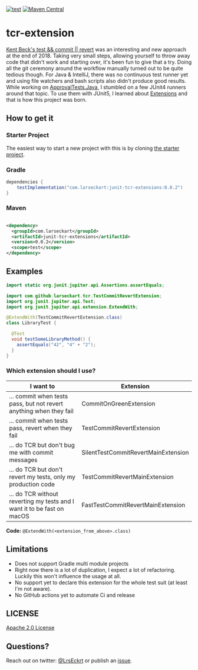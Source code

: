 [![test](https://github.com/LarsEckart/tcr-extension/actions/workflows/test.yml/badge.svg)](https://github.com/LarsEckart/tcr-extension/actions/workflows/test.yml)
[![Maven Central](https://maven-badges.herokuapp.com/maven-central/com.larseckart/junit-tcr-extensions/badge.svg)](https://maven-badges.herokuapp.com/maven-central/com.larseckart/junit-tcr-extensions)

# tcr-extension

[Kent Beck's test && commit || revert](https://medium.com/@kentbeck_7670/test-commit-revert-870bbd756864)
was an interesting and new approach at the end of 2018. Taking very small steps, allowing yourself
to throw away code that didn't work and starting over, it's been fun to give that a try. Doing all
the git ceremony around the workflow manually turned out to be quite tedious though. For Java &
IntelliJ, there was no continuous test runner yet and using file watchers and bash scripts also
didn't produce good results. While working
on [ApprovalTests.Java](https://github.com/approvals/ApprovalTests.Java), I stumbled on a few JUnit4
runners around that topic. To use them with JUnit5, I learned
about [Extensions](https://junit.org/junit5/docs/current/user-guide/#extensions) and that is how
this project was born.

## How to get it

### Starter Project

The easiest way to start a new project with this is by cloning [the starter project](https://github.com/LarsEckart/tcr-extension.starterproject).

### Gradle

```groovy
dependencies {
    testImplementation("com.larseckart:junit-tcr-extensions:0.0.2")
}
```

### Maven

```xml

<dependency>
  <groupId>com.larseckart</groupId>
  <artifactId>junit-tcr-extensions</artifactId>
  <version>0.0.2</version>
  <scope>test</scope>
</dependency>
```

## Examples

```java
import static org.junit.jupiter.api.Assertions.assertEquals;

import com.github.larseckart.tcr.TestCommitRevertExtension;
import org.junit.jupiter.api.Test;
import org.junit.jupiter.api.extension.ExtendWith;

@ExtendWith(TestCommitRevertExtension.class)
class LibraryTest {

  @Test
  void testSomeLibraryMethod() {
    assertEquals("42", "4" + "2");
  }
}
```

### Which extension should I use?

| I want to | Extension |
|-----------|-----------|
| ... commit when tests pass, but not revert anything when they fail | CommitOnGreenExtension |
| ... commit when tests pass, revert when they fail | TestCommitRevertExtension | 
| ... do TCR but don't bug me with commit messages | SilentTestCommitRevertMainExtension |
| ... do TCR but don't revert my tests, only my production code | TestCommitRevertMainExtension |
| ... do TCR without reverting my tests and I want it to be fast on macOS | FastTestCommitRevertMainExtension |

**Code:** `@ExtendWith(<extension_from_above>.class)`

## Limitations

* Does not support Gradle multi module projects
* Right now there is a lot of duplication, I expect a lot of refactoring. Luckily this won't
  influence the usage at all.
* No support yet to declare this extension for the whole test suit (at least I'm not aware).
* No GitHub actions yet to automate Ci and release

## LICENSE

[Apache 2.0 License](https://github.com/LarsEckart/tcr-extension/blob/main/LICENSE)

## Questions?

Reach out on twitter: [@LrsEckrt](https://twitter.com/LrsEckrt)
or publish an [issue](https://github.com/LarsEckart/tcr-extension/issues).

